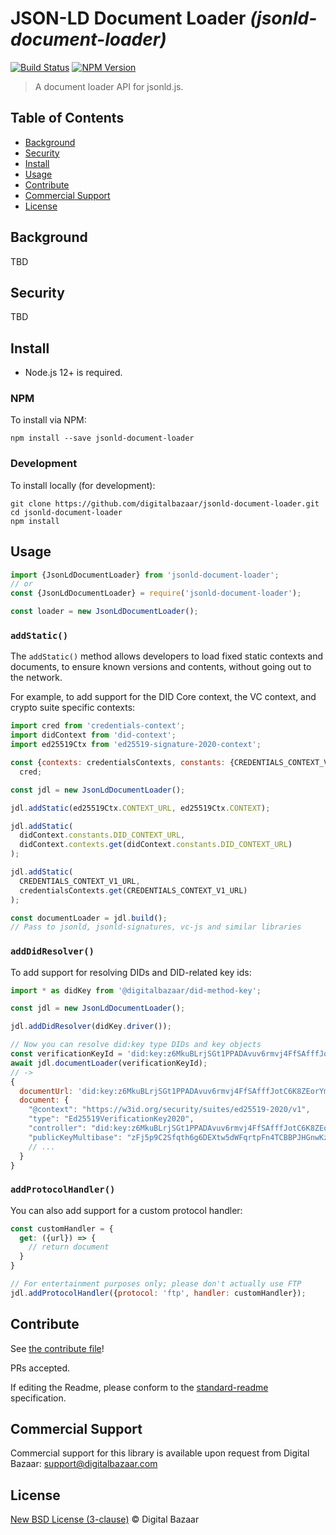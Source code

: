 # JSON-LD Document Loader _(jsonld-document-loader)_

[![Build Status](https://img.shields.io/github/workflow/status/digitalbazaar/jsonld-document-loader/Node.js%20CI)](https://github.com/digitalbazaar/jsonld-document-loader/actions?query=workflow%3A%22Node.js+CI%22)
[![NPM Version](https://img.shields.io/npm/v/jsonld-document-loader.svg)](https://npm.im/@digitalbazaar/jsonld-document-loader)

> A document loader API for jsonld.js.

## Table of Contents

- [Background](#background)
- [Security](#security)
- [Install](#install)
- [Usage](#usage)
- [Contribute](#contribute)
- [Commercial Support](#commercial-support)
- [License](#license)

## Background

TBD

## Security

TBD

## Install

- Node.js 12+ is required.

### NPM

To install via NPM:

```
npm install --save jsonld-document-loader
```

### Development

To install locally (for development):

```
git clone https://github.com/digitalbazaar/jsonld-document-loader.git
cd jsonld-document-loader
npm install
```

## Usage

```js
import {JsonLdDocumentLoader} from 'jsonld-document-loader';
// or
const {JsonLdDocumentLoader} = require('jsonld-document-loader');

const loader = new JsonLdDocumentLoader();
```

### `addStatic()`

The `addStatic()` method allows developers to load fixed static contexts and
documents, to ensure known versions and contents, without going out to the
network.

For example, to add support for the DID Core context, the VC context, and crypto 
suite specific contexts:

```js
import cred from 'credentials-context';
import didContext from 'did-context';
import ed25519Ctx from 'ed25519-signature-2020-context';

const {contexts: credentialsContexts, constants: {CREDENTIALS_CONTEXT_V1_URL}} =
  cred;

const jdl = new JsonLdDocumentLoader();

jdl.addStatic(ed25519Ctx.CONTEXT_URL, ed25519Ctx.CONTEXT);

jdl.addStatic(
  didContext.constants.DID_CONTEXT_URL,
  didContext.contexts.get(didContext.constants.DID_CONTEXT_URL)
);

jdl.addStatic(
  CREDENTIALS_CONTEXT_V1_URL,
  credentialsContexts.get(CREDENTIALS_CONTEXT_V1_URL)
);

const documentLoader = jdl.build();
// Pass to jsonld, jsonld-signatures, vc-js and similar libraries
```

### `addDidResolver()`

To add support for resolving DIDs and DID-related key ids:

```js
import * as didKey from '@digitalbazaar/did-method-key';

const jdl = new JsonLdDocumentLoader();

jdl.addDidResolver(didKey.driver());

// Now you can resolve did:key type DIDs and key objects
const verificationKeyId = 'did:key:z6MkuBLrjSGt1PPADAvuv6rmvj4FfSAfffJotC6K8ZEorYmv#z6MkuBLrjSGt1PPADAvuv6rmvj4FfSAfffJotC6K8ZEorYmv';
await jdl.documentLoader(verificationKeyId);
// ->
{
  documentUrl: 'did:key:z6MkuBLrjSGt1PPADAvuv6rmvj4FfSAfffJotC6K8ZEorYmv#z6MkuBLrjSGt1PPADAvuv6rmvj4FfSAfffJotC6K8ZEorYmv',
  document: {
    "@context": "https://w3id.org/security/suites/ed25519-2020/v1",
    "type": "Ed25519VerificationKey2020",
    "controller": "did:key:z6MkuBLrjSGt1PPADAvuv6rmvj4FfSAfffJotC6K8ZEorYmv",
    "publicKeyMultibase": "zFj5p9C2Sfqth6g6DEXtw5dWFqrtpFn4TCBBPJHGnwKzY",
    // ...
  }
}
```

### `addProtocolHandler()`

You can also add support for a custom protocol handler:

```js
const customHandler = {
  get: ({url}) => {
    // return document
  }
}

// For entertainment purposes only; please don't actually use FTP
jdl.addProtocolHandler({protocol: 'ftp', handler: customHandler});
```

## Contribute

See [the contribute file](https://github.com/digitalbazaar/bedrock/blob/master/CONTRIBUTING.md)!

PRs accepted.

If editing the Readme, please conform to the
[standard-readme](https://github.com/RichardLitt/standard-readme) specification.

## Commercial Support

Commercial support for this library is available upon request from
Digital Bazaar: support@digitalbazaar.com

## License

[New BSD License (3-clause)](LICENSE) © Digital Bazaar
